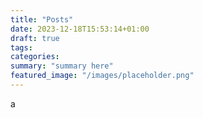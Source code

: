 ```yaml
---
title: "Posts"
date: 2023-12-18T15:53:14+01:00
draft: true
tags:
categories:
summary: "summary here"
featured_image: "/images/placeholder.png"
---
```


a
